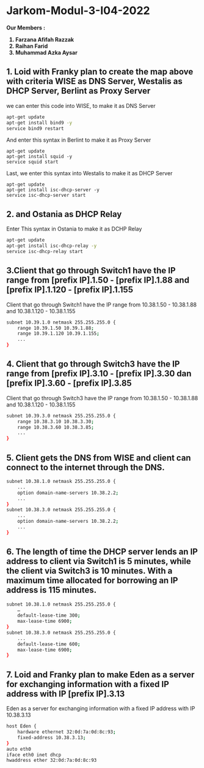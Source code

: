 # Jarkom-Modul-3-I04-2022
<strong> Our Members :
1. Farzana Afifah Razzak 
2. Raihan Farid
3. Muhammad Azka Aysar 
</strong>

## 1. Loid with Franky plan to create the map above with criteria WISE as DNS Server, Westalis as DHCP Server, Berlint as Proxy Server 
 we can enter this code into WISE, to make it as DNS Server
```bash
apt-get update
apt-get install bind9 -y
service bind9 restart
```

And enter this syntax in Berlint to make it as Proxy Server
```
apt-get update
apt-get install squid -y
service squid start
```

Last, we enter this syntax into Westalis to make it as DHCP Server
```
apt-get update
apt-get install isc-dhcp-server -y
service isc-dhcp-server start
```


## 2. and Ostania as DHCP Relay

Enter This syntax in Ostania to make it as DCHP Relay
```bash
apt-get update
apt-get install isc-dhcp-relay -y
service isc-dhcp-relay start
```


## 3.Client that go through Switch1 have the IP range from [prefix IP].1.50 - [prefix IP].1.88 and [prefix IP].1.120 - [prefix IP].1.155 

Client that go through Switch1 have the IP range from 10.38.1.50 - 10.38.1.88 and 10.38.1.120 - 10.38.1.155

```bash
subnet 10.39.1.0 netmask 255.255.255.0 {
    range 10.39.1.50 10.39.1.88;
    range 10.39.1.120 10.39.1.155;
    ...
}
```

## 4. Client that go through Switch3 have the IP range from [prefix IP].3.10 - [prefix IP].3.30 dan [prefix IP].3.60 - [prefix IP].3.85

Client that go through Switch3 have the IP range from 10.38.1.50 - 10.38.1.88 and 10.38.1.120 - 10.38.1.155
```bash
subnet 10.39.3.0 netmask 255.255.255.0 {
    range 10.38.3.10 10.38.3.30;
    range 10.38.3.60 10.38.3.85;
    ...
}
```

## 5. Client gets the DNS from WISE and client can connect to the internet through the DNS.


```bash 
subnet 10.38.1.0 netmask 255.255.255.0 {
    ...
    option domain-name-servers 10.38.2.2;
    ...
}
subnet 10.38.3.0 netmask 255.255.255.0 {
    ...
    option domain-name-servers 10.38.2.2;
    ...
}
```

## 6. The length of time the DHCP server lends an IP address to client via Switch1 is 5 minutes, while the client via Switch3 is 10 minutes. With a maximum time allocated for borrowing an IP address is 115 minutes.

```bash
subnet 10.38.1.0 netmask 255.255.255.0 {
    …
    default-lease-time 300;
    max-lease-time 6900;
}
subnet 10.38.3.0 netmask 255.255.255.0 {
    ...
    default-lease-time 600;
    max-lease-time 6900;
}
```

## 7. Loid and Franky plan to make Eden as a server for exchanging information with a fixed IP address with IP [prefix IP].3.13

Eden as a server for exchanging information with a fixed IP address with IP 10.38.3.13

```bash
host Eden {
    hardware ethernet 32:0d:7a:0d:8c:93;
    fixed-address 10.38.3.13;
}
auto eth0
iface eth0 inet dhcp
hwaddress ether 32:0d:7a:0d:8c:93
```
